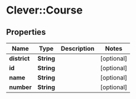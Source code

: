 # Clever::Course

## Properties
Name | Type | Description | Notes
------------ | ------------- | ------------- | -------------
**district** | **String** |  | [optional] 
**id** | **String** |  | [optional] 
**name** | **String** |  | [optional] 
**number** | **String** |  | [optional] 


